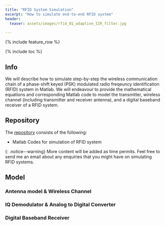 ```yaml
---
title: "RFID System Simulation"
excerpt: "How to simulate end-to-end RFID system"
header:
  teaser: assets/images/rfid_01_adaptive_IIR_filter.jpg
  
---
```


{% include feature_row %}

{% include toc %}


## Info
We will describe how to simulate step-by-step the wireless communication chain of a phase-shift keyed (PSK) modulated radio freqeuncy identification (RFID) system in Matlab. We will endeavour to provide the mathematical equations and corresponding Matlab code to model the transmitter, wireless channel (including transmitter and receiver antenna), and a digital baseband receiver of a RFID system. 

## Repository

The [repository](https://github.com/Adaickalavan/RFID-System-Simulation) consists of the following:  
* Matlab Codes for simulation of RFID system

{: .notice--warning}
More content will be added as time permits. Feel free to send me an email about any enquiries that you might have on simulating RFID systems.

## Model
### Antenna model & Wireless Channel
### IQ Demodulator & Analog to Digital Converter
### Digital Baseband Receiver
